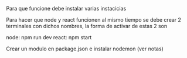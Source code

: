Para que funcione debe instalar varias instacicias

Para hacer que node y react funcionen al mismo tiempo se debe crear 2 terminales con dichos nombres, la forma de activar de estas 2 son

node: npm run dev
react: npm start

Crear un modulo en package.json e instalar nodemon (ver notas)
